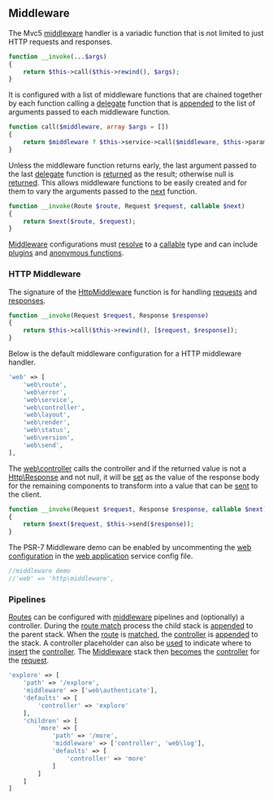 ## Middleware
The Mvc5 [middleware](https://github.com/mvc5/mvc5/blob/master/src/Service/Middleware.php) handler is a variadic function that is not limited to just HTTP requests and responses.
```php
function __invoke(...$args)
{
    return $this->call($this->rewind(), $args);
}
```
It is configured with a list of middleware functions that are chained together by each function calling a [delegate](https://github.com/mvc5/mvc5/blob/master/src/Service/Middleware.php#L43) function that is [appended](https://github.com/mvc5/mvc5/blob/master/src/Service/Middleware.php#L78) to the list of arguments passed to each middleware function.
```php
function call($middleware, array $args = [])
{
    return $middleware ? $this->service->call($middleware, $this->params($args)) : $this->end($args);
}
```
Unless the middleware function returns early, the last argument passed to the last [delegate](https://github.com/mvc5/mvc5/blob/master/src/Service/Middleware.php#L43) function is [returned](https://github.com/mvc5/mvc5/blob/master/src/Service/Middleware.php#L56) as the result; otherwise null is [returned](https://github.com/mvc5/mvc5/blob/master/src/Service/Middleware.php#L56). This allows middleware functions to be easily created and for them to vary the arguments passed to the [next](https://github.com/mvc5/mvc5/blob/master/src/Service/Middleware.php#L62) function.
```php
function __invoke(Route $route, Request $request, callable $next)
{
    return $next($route, $request);
}
```
[Middleware](https://github.com/mvc5/mvc5/blob/master/src/Middleware.php) configurations must [resolve](https://github.com/mvc5/mvc5/blob/master/src/Resolver/Resolver.php#L477) to a [callable](http://php.net/manual/en/language.types.callable.php) type and can include [plugins](#plugins) and [anonymous functions](http://php.net/manual/en/functions.anonymous.php#functions.anonymous).
### HTTP Middleware
The signature of the [HttpMiddleware](https://github.com/mvc5/mvc5/blob/master/src/Http/HttpMiddleware.php) function is for handling [requests](https://github.com/mvc5/mvc5/blob/master/src/Http/Request.php) and [responses](https://github.com/mvc5/mvc5/blob/master/src/Http/Response.php).
```php
function __invoke(Request $request, Response $response)
{
    return $this->call($this->rewind(), [$request, $response]);
}
```
Below is the default middleware configuration for a HTTP middleware handler.
```php
'web' => [
    'web\route',
    'web\error',
    'web\service',
    'web\controller',
    'web\layout',
    'web\render',
    'web\status',
    'web\version',
    'web\send',
],
```
The [web\controller](https://github.com/mvc5/mvc5/blob/master/src/Web/Controller.php) calls the controller and if the returned value is not a [Http\Response](https://github.com/mvc5/mvc5/blob/master/src/Http/Response.php) and not null, it will be [set](https://github.com/mvc5/mvc5/blob/master/src/Response/Dispatch.php#L78) as the value of the response body for the remaining components to transform into a value that can be [sent](https://github.com/mvc5/mvc5/blob/master/src/Response/Service/Send.php#L79) to the client.
```php
function __invoke(Request $request, Response $response, callable $next)
{
    return $next($request, $this->send($response));
}
```
The PSR-7 Middleware demo can be enabled by uncommenting the [web configuration](https://github.com/mvc5/mvc5-application/blob/master/config/service.php#L50) in the [web application](#web-application) service config file.
```php
//middleware demo
//'web' => 'http\middleware',
```
### Pipelines
[Routes](#routes) can be configured with [middleware](https://github.com/mvc5/mvc5/blob/master/src/Middleware.php) pipelines and (optionally) a controller. During the [route match](https://github.com/mvc5/mvc5/blob/master/config/middleware.php#L7) process the child stack is [appended](https://github.com/mvc5/mvc5/blob/master/src/Route/Match/Merge.php#L26) to the parent stack. When the [route](https://github.com/mvc5/mvc5/blob/master/src/Route/Route.php) is [matched](https://github.com/mvc5/mvc5/blob/master/src/Route/Match/Path.php#L56), the [controller](https://github.com/mvc5/mvc5/blob/master/src/Route/Route.php#L38) is [appended](https://github.com/mvc5/mvc5/blob/master/src/Route/Match/Middleware.php#L52) to the stack. A controller placeholder can also be [used](https://github.com/mvc5/mvc5/blob/master/src/Route/Match/Middleware.php#L52) to indicate where to [insert](https://github.com/mvc5/mvc5/blob/master/src/Route/Match/Middleware.php#L52) the [controller](https://github.com/mvc5/mvc5/blob/master/src/Route/Route.php#L38). The [Middleware](https://github.com/mvc5/mvc5/blob/master/src/Middleware.php) stack then [becomes](https://github.com/mvc5/mvc5/blob/master/src/Route/Match/Middleware.php#L66) the [controller](https://github.com/mvc5/mvc5/blob/master/src/Request/Request.php#L34) for the [request](https://github.com/mvc5/mvc5/blob/master/src/Request/Request.php).  
```php
'explore' => [
    'path' => '/explore',
    'middleware' => ['web\authenticate'],
    'defaults' => [
        'controller' => 'explore'
    ],
    'children' => [
        'more' => [
            'path' => '/more',
            'middleware' => ['controller', 'web\log'],
            'defaults' => [
                'controller' => 'more'
            ]
        ]
    ]
]
```
